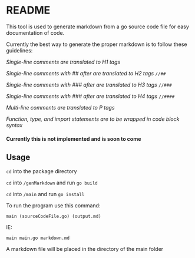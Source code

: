 # README

This tool is used to generate markdown from a go source code file for easy documentation of code.

Currently the best way to generate the proper markdown is to follow these guidelines:

*Single-line comments are translated to H1 tags*

*Single-line comments with ## after are translated to H2 tags*
`//##`

*Single-line comments with ### after are translated to H3 tags*
`//###`

*Single-line comments with ### after are translated to H4 tags*
`//####`

*Multi-line comments are translated to P tags*

*Function, type, and import statements are to be wrapped in code block syntax*
#### Currently this is not implemented and is soon to come

## Usage

`cd` into the package directory

`cd` into `/genMarkdown` and run `go build`

`cd` into `/main` and run `go install`

To run the program use this command:

```
main (sourceCodeFile.go) (output.md)
```
IE:
```
main main.go markdown.md
```

A markdown file will be placed in the directory of the main folder
